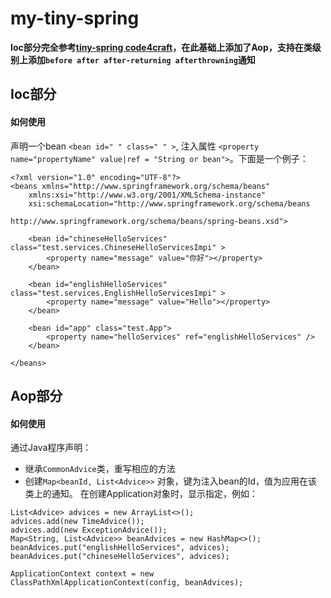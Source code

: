 # my-tiny-spring

**Ioc部分完全参考[tiny-spring code4craft](https://github.com/code4craft/tiny-spring)，在此基础上添加了Aop，支持在类级别上添加`before after after-returning afterthrowning`通知**

## Ioc部分
#### 如何使用
声明一个bean `<bean id=" " class=" " >`, 注入属性 `<property name="propertyName" value|ref = "String or bean">`。下面是一个例子：
```
<?xml version="1.0" encoding="UTF-8"?>
<beans xmlns="http://www.springframework.org/schema/beans"
    xmlns:xsi="http://www.w3.org/2001/XMLSchema-instance"
    xsi:schemaLocation="http://www.springframework.org/schema/beans
                        http://www.springframework.org/schema/beans/spring-beans.xsd">
    
    <bean id="chineseHelloServices" class="test.services.ChineseHelloServicesImpi" >
        <property name="message" value="你好"></property>
    </bean>
    
    <bean id="englishHelloServices" class="test.services.EnglishHelloServicesImpi" > 
        <property name="message" value="Hello"></property>
    </bean>
        
    <bean id="app" class="test.App">
        <property name="helloServices" ref="englishHelloServices" />
    </bean>
    
</beans>
```

## Aop部分
#### 如何使用
通过Java程序声明：
* 继承`CommonAdvice`类，重写相应的方法
* 创建`Map<beanId, List<Advice>>` 对象，键为注入bean的Id，值为应用在该类上的通知。
在创建Application对象时，显示指定，例如：
```
List<Advice> advices = new ArrayList<>();
advices.add(new TimeAdvice());
advices.add(new ExceptionAdvice());
Map<String, List<Advice>> beanAdvices = new HashMap<>();
beanAdvices.put("englishHelloServices", advices);
beanAdvices.put("chineseHelloServices", advices);
		
ApplicationContext context = new ClassPathXmlApplicationContext(config, beanAdvices);
```
